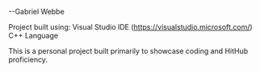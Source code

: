  --Gabriel Webbe

 Project built using: 
 Visual Studio IDE  (https://visualstudio.microsoft.com/)
 C++ Language

 This is a personal project built primarily to showcase coding and HitHub proficiency.
